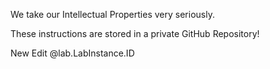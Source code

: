 We take our Intellectual Properties very seriously.

These instructions are stored in a private GitHub Repository!


New Edit @lab.LabInstance.ID
